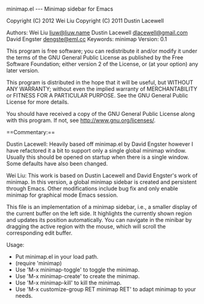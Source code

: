 minimap.el --- Minimap sidebar for Emacs

Copyright (C) 2012 Wei Liu
Copyright (C) 2011 Dustin Lacewell

Authors: Wei Liu <liuw@liuw.name> 
         Dustin Lacewell <dlacewell@gmail.com>
         David Engster <dengste@eml.cc>
Keywords: minimap
Version: 0.1

This program is free software; you can redistribute it and/or
modify it under the terms of the GNU General Public License
as published by the Free Software Foundation; either version 2
of the License, or (at your option) any later version.

This program is distributed in the hope that it will be useful,
but WITHOUT ANY WARRANTY; without even the implied warranty of
MERCHANTABILITY or FITNESS FOR A PARTICULAR PURPOSE.  See the
GNU General Public License for more details.

You should have received a copy of the GNU General Public License
along with this program.  If not, see <http://www.gnu.org/licenses/>.

==Commentary:==

Dustin Lacewell:
Heavily based off minimap.el by David Engster however I
have refactored it a bit to support only a single global
minimap window. Usually this should be opened on startup
when there is a single window. Some defaults have also
been changed.

Wei Liu: 
This work is based on Dustin Lacewell and David Engster's work of
minimap. In this version, a global minimap sidebar is created and
persistent through Emacs. Other modifications include bug fix and only
enable minimap for graphical mode Emacs session.

This file is an implementation of a minimap sidebar, i.e., a
smaller display of the current buffer on the left side. It
highlights the currently shown region and updates its position
automatically. You can navigate in the minibar by dragging the
active region with the mouse, which will scroll the corresponding
edit buffer.

Usage:
 * Put minimap.el in your load path.
 * (require 'minimap)
 * Use 'M-x minimap-toggle' to toggle the minimap.
 * Use 'M-x minimap-create' to create the minimap.
 * Use 'M-x minimap-kill' to kill the minimap.
 * Use 'M-x customize-group RET minimap RET' to adapt minimap to your needs.
